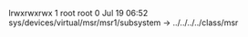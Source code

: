 lrwxrwxrwx 1 root root 0 Jul 19 06:52 sys/devices/virtual/msr/msr1/subsystem -> ../../../../class/msr
